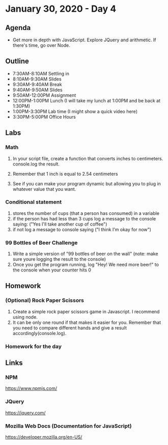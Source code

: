 # January 30, 2020 - Day 4

## Agenda

- Get more in depth with JavaScript. Explore JQuery and arithmetic. If there's time, go over Node. 

## Outline

- 7:30AM-8:10AM  Settling in
- 8:10AM-9:30AM Slides 
- 9:30AM-9:40AM Break
- 9:40AM-9:50AM Slides
- 9:50AM-12:00PM Assignment
- 12:00PM-1:00PM Lunch (I will take my lunch at 1:00PM and be back at 1:30PM)
- 1:00PM-3:30PM Lab time (I might show a quick video here)
- 3:30PM-5:00PM Office Hours 

## Labs 

### Math

1. In your script file, create a function that converts inches to centimeters. console.log the result. 

2. Remember that 1 inch is equal to 2.54 centimeters 
3. See if you can make your program dynamic but allowing you to plug in whatever value that you want.

### Conditional statement

1. stores the number of cups (that a person has consumed) in a variable
2. if the person has had less than 3 cups log a message to the console saying: ("Yes I'll take another cup of coffee")
3. if not log a message to console saying ("I think I'm okay for now")

### 99 Bottles of Beer Challenge

1. Write a simple version of "99 bottles of beer on the wall"
(note: make sure youre logging the result to the console)
2. Once you get the program running, log "Hey! We need more beer!" to the console when your counter hits 0
 
## Homework

### (Optional) Rock Paper Scissors

1. Create a simple rock paper scissors game in Javascript. I recommend using node. 
2. It can be only one round if that makes it easier for you. Remember that you need to compare different hands and give a result accordingly(console.log). 

### Homework for the day

## Links

### NPM 

https://www.npmjs.com/

### JQuery 

https://jquery.com/

### Mozilla Web Docs (Documentation for JavaScript)

https://developer.mozilla.org/en-US/